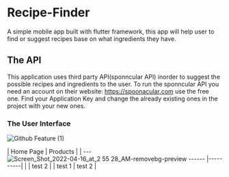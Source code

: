 # Recipe-Finder
A simple mobile app built with flutter framework, this app will help user to find or suggest recipes base on what ingredients they have.

## The API

This application uses third party API(sponncular API) inorder to suggest the possible recipes and ingredients to the user. To run the sponncular API you need an account on their website: https://spoonacular.com use the free one. Find your Application Key and change the already existing ones in the project with your new ones.

### The User Interface


![Github Feature (1)](https://user-images.githubusercontent.com/55832656/162485536-5e849597-91b0-42b1-93bb-4051d6367c0c.gif)


| Home Page | Products |
| ---![Screen_Shot_2022-04-16_at_2 55 28_AM-removebg-preview](https://user-images.githubusercontent.com/55832656/163665629-c94943ee-53b6-489d-9e14-1b9b7ca3e7fa.png)
------ |----------|
|     | test 2   |
|   test 1  | test 2   |
